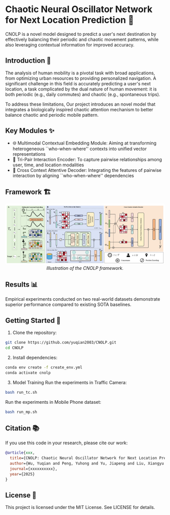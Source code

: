 # Chaotic Neural Oscillator Network for Next Location Prediction 🧠

CNOLP is a novel model designed to predict a user's next destination by effectively balancing their periodic and chaotic movement patterns, while also leveraging contextual information for improved accuracy.


## Introduction 🌟

The analysis of human mobility is a pivotal task with broad applications, from optimizing urban resources to providing personalized navigation. A significant challenge in this field is accurately predicting a user's next location, a task complicated by the dual nature of human movement: it is both periodic (e.g., daily commutes) and chaotic (e.g., spontaneous trips). 

To address these limitations, Our project introduces an novel model that integrates a biologically inspired chaotic attention mechanism to better balance chaotic and periodic mobile pattern.


## Key Modules ✨

- 🌐 Multimodal Contextual Embedding Module: Aiming at transforming heterogeneous ``who-when-where'' contexts into unified vector representations
- 📝 Tri-Pair Interaction Encoder: To capture pairwise relationships among user, time, and location modalities
- 🔄 Cross Context Attentive Decoder: Integrating the features of pairwise interaction by aligning ``who-when-where'' dependencies

## Framework 🏗️

<div align="center">
  <img src="Fig/CNOLP.jpg" alt="CNOLP Framework" width="800"/>
  <br>
  <em>Illustration of the CNOLP framework.</em>
</div>

## Results 📊

Empirical experiments conducted on two real-world datasets demonstrate superior performance compared to existing SOTA baselines.

## Getting Started 🚀

1. Clone the repository:
```bash
git clone https://github.com/yuqian2003/CNOLP.git
cd CNOLP
```

2. Install dependencies:
```bash
conda env create -f create_env.yml
conda activate cnolp
```

3. Model Training
Run the experiments in Traffic Camera:
```bash
bash run_tc.sh
```
Run the experiments in Mobile Phone dataset:
```bash
bash run_mp.sh
```


## Citation 📚

If you use this code in your research, please cite our work:

```bibtex
@article{xxx,
  title={CNOLP: Chaotic Neural Oscillator Network for Next Location Prediction},
  author={Wu, Yuqian and Peng, Yuhong and Yu, Jiapeng and Liu, Xiangyu and Yan, Zeting and Lin, Kang and Su, Weifeng and Qu, Bingqing and Raymond S.T. Lee and Yang, Dingqi },
  journal={xxxxxxxxxx},
  year={2025}
}
```

## License 📄

This project is licensed under the MIT License. See LICENSE for details.
